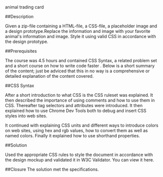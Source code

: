 animal trading card


##Description

Given a zip-file containing a HTML-file, a CSS-file, a placeholder image and a design prototype.Replace the information and image with your favorite animal's information and image. Style it using valid CSS in accordance with the design prototype.

##Prerequisites

The course was 4.5 hours and contained CSS Syntax, a related problem set and a short course on how to write code faster . Below is a short summary of the content; just be adviced that this in no way is a comprehensive or detailed explanation of the content covered.

##CSS Syntax

After a short introduction to what CSS is the CSS ruleset was explained. It then described the importance of using comments and how to use them in CSS. Thereafter tag selectors and attributes were introduced. It then explained how to use Chrome Dev Tools both to debug and insert CSS styles into web sites.

It continued with explaining CSS units and different ways to introduce colors on web sites, using hex and rgb values, how to convert them as well as named colors. Finally it explained how to use shorthand properties.

##Solution

Used the appropriate CSS rules to style the document in accordance with the design mockup and validated it in W3C Validator. You can view it here.

##Closure
The solution met the specifications.
